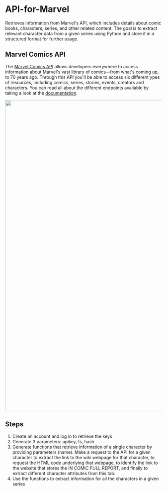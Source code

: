 # API-for-Marvel
Retrieves information from Marvel's API, which includes details about comic books, characters, series, and other related content. The goal is to extract relevant character data from a given series using Python and store it in a structured format for further usage.

## Marvel Comics API
The [Marvel Comics API](https://developer.marvel.com/) allows developers everywhere to access information about Marvel's vast library of comics—from what's coming up, to 70 years ago. Through this API you'll be able to access six different ypes of resources, including comics, series, stories, events, creators and characters. You can read all about the different endpoints available by taking a look at the [documentation](https://developer.marvel.com/docs).

<img src='https://www.dropbox.com/s/fizr5sip3f55nhu/marvel.png?raw=1' width=1000>

## Steps
1. Create an account and log in to retrieve the keys
2. Generate 3 parameters: apikey, ts, hash
3. Generate functions that retrieve information of a single character by providing parameters (name): Make a request to the API for a given character to extract the link to the wiki webpage for that character, to request the HTML code underlying that webpage, to identify the link to the website that stores the IN COMIC FULL REPORT, and finally to extract different character attributes from this tab. 
4. Use the functions to extract information for all the characters in a given series
